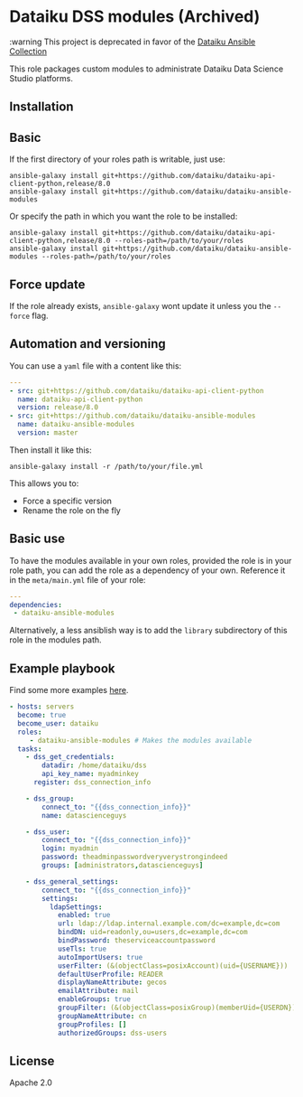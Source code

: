 Dataiku DSS modules (Archived)
==============================

:warning This project is deprecated in favor of the [Dataiku Ansible Collection](https://github.com/dataiku/dataiku-ansible-collection)

This role packages custom modules to administrate Dataiku Data Science Studio platforms.


Installation
------------

## Basic

If the first directory of your roles path is writable, just use:

 ```
ansible-galaxy install git+https://github.com/dataiku/dataiku-api-client-python,release/8.0
ansible-galaxy install git+https://github.com/dataiku/dataiku-ansible-modules
 ```

Or specify the path in which you want the role to be installed:

 ```
ansible-galaxy install git+https://github.com/dataiku/dataiku-api-client-python,release/8.0 --roles-path=/path/to/your/roles
ansible-galaxy install git+https://github.com/dataiku/dataiku-ansible-modules --roles-path=/path/to/your/roles
 ```

## Force update

If the role already exists, `ansible-galaxy` wont update it unless you the `--force` flag.

## Automation and versioning

You can use a `yaml` file with a content like this:

```YAML
---
- src: git+https://github.com/dataiku/dataiku-api-client-python
  name: dataiku-api-client-python
  version: release/8.0
- src: git+https://github.com/dataiku/dataiku-ansible-modules
  name: dataiku-ansible-modules
  version: master
```

Then install it like this:

```
ansible-galaxy install -r /path/to/your/file.yml
```

This allows you to:
- Force a specific version
- Rename the role on the fly

Basic use
---------

To have the modules available in your own roles, provided the role is in your role path, you can add the role as a dependency of your own. Reference it in the `meta/main.yml` file of your role:

```YAML
---
dependencies:
 - dataiku-ansible-modules
```

Alternatively, a less ansiblish way is to add the `library` subdirectory of this role in the modules path.

Example playbook
----------------

Find some more examples [here](doc/examples/).

```YAML
- hosts: servers
  become: true
  become_user: dataiku
  roles:
     - dataiku-ansible-modules # Makes the modules available
  tasks:
    - dss_get_credentials:
        datadir: /home/dataiku/dss
        api_key_name: myadminkey
      register: dss_connection_info

    - dss_group:
        connect_to: "{{dss_connection_info}}"
        name: datascienceguys

    - dss_user:
        connect_to: "{{dss_connection_info}}"
        login: myadmin
        password: theadminpasswordveryverystrongindeed
        groups: [administrators,datascienceguys]

    - dss_general_settings:
        connect_to: "{{dss_connection_info}}"
        settings:
          ldapSettings:
            enabled: true
            url: ldap://ldap.internal.example.com/dc=example,dc=com
            bindDN: uid=readonly,ou=users,dc=example,dc=com
            bindPassword: theserviceaccountpassword
            useTls: true
            autoImportUsers: true
            userFilter: (&(objectClass=posixAccount)(uid={USERNAME}))
            defaultUserProfile: READER
            displayNameAttribute: gecos
            emailAttribute: mail
            enableGroups: true
            groupFilter: (&(objectClass=posixGroup)(memberUid={USERDN}))
            groupNameAttribute: cn
            groupProfiles: []
            authorizedGroups: dss-users
```

License
-------

Apache 2.0
